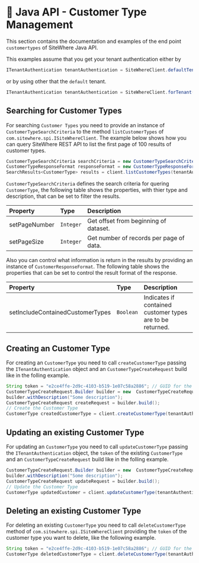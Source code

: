 # :book: Java API - Customer Type Management

<Seo/>

This section contains the documentation and examples of the end point `customertypes` of SiteWhere Java API.

This examples assume that you get your tenant authentication either by

```java
ITenantAuthentication tenantAuthentication = SiteWhereClient.defaultTenant();
```

or by using other that the `default` tenant.

```java
ITenantAuthentication tenantAuthentication = SiteWhereClient.forTenant("token", "auth");
```

## Searching for Customer Types

For searching `Customer Types` you need to provide an instance of `CustomerTypeSearchCriteria`  to the method 
`listCustomerTypes` of `com.sitewhere.spi.ISiteWhereClient`. The example below shows how you can query SiteWhere REST API to 
list the first page of 100 results of customer types.

```java
CustomerTypeSearchCriteria searchCriteria = new CustomerTypeSearchCriteria(1, 100);
CustomerTypeResponseFormat responseFormat = new CustomerTypeResponseFormat();
SearchResults<CustomerType> results = client.listCustomerTypes(tenantAuthentication, searchCriteria, responseFormat);
```

`CustomerTypeSearchCriteria` defines the search criteria for quering `CustomerType`, the following table shows the properties, with 
thier type and description, that can be set to filter the results.

| Property                     | Type        | Description                                                    |
|:-----------------------------|:------------|:---------------------------------------------------------------|
| setPageNumber                | `Integer`   | Get offset from beginning of dataset.                          |
| setPageSize                  | `Integer`   | Get number of records per page of data.                        |

Also you can control what information is return in the results by providing an instance of `CustomerResponseFormat`.
The following table shows the properties that can be set to control the result format of the response.

| Property                         | Type        | Description                                                    |
|:---------------------------------|:------------|:---------------------------------------------------------------|
| setIncludeContainedCustomerTypes | `Boolean`   | Indicates if contained customer types are to be returned.      |

## Creating an Customer Type

For creating an `CustomerType` you need to call `createCustomerType` passing the `ITenantAuthentication` object and an
`CustomerTypeCreateRequest` build like in the folling example.

```java
String token = "e2ce4ffe-2d9c-4103-b519-1e07c58a2886"; // GUID for the Customer Type
CustomerTypeCreateRequest.Builder builder = new  CustomerTypeCreateRequest.Builder(token, "my customer type");
builder.withDescription("Some description");
CustomerTypeCreateRequest createRequest = builder.build();
// Create the Customer Type
CustomerType createdCustomerType = client.createCustomerType(tenantAuthentication, createRequest);
```

## Updating an existing Customer Type

For updating an `CustomerType` you need to call `updateCustomerType` passing the `ITenantAuthentication` object,
the `token` of the existing `CustomerType` and an `CustomerTypeCreateRequest` build like in the folling example.

```java
CustomerTypeCreateRequest.Builder builder = new  CustomerTypeCreateRequest.Builder(token, "my customer type");
builder.withDescription("Some description");
CustomerTypeCreateRequest updateRequest = builder.build();
// Update the Customer Type
CustomerType updatedCustomer = client.updateCustomerType(tenantAuthentication, token, updateRequest);
```

## Deleting an existing Customer Type

For deleting an existing `CustomerType` you need to call `deleteCustomerType` method of `com.sitewhere.spi.ISiteWhereClient`
providing the `token` of the customer type you want to delete, like the following example.

```java
String token = "e2ce4ffe-2d9c-4103-b519-1e07c58a2886"; // GUID for the Customer Type
CustomerType deletedCustomerType = client.deleteCustomerType(tenantAuthentication, token);
```
